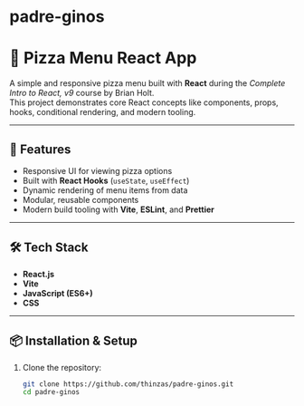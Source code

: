 # padre-ginos
# 🍕 Pizza Menu React App

A simple and responsive pizza menu built with **React** during the *Complete Intro to React, v9* course by Brian Holt.  
This project demonstrates core React concepts like components, props, hooks, conditional rendering, and modern tooling.

---

## 🚀 Features
- Responsive UI for viewing pizza options
- Built with **React Hooks** (`useState`, `useEffect`)
- Dynamic rendering of menu items from data
- Modular, reusable components
- Modern build tooling with **Vite**, **ESLint**, and **Prettier**

---

## 🛠 Tech Stack
- **React.js**
- **Vite**
- **JavaScript (ES6+)**
- **CSS**

---

## 📦 Installation & Setup
1. Clone the repository:
   ```bash
   git clone https://github.com/thinzas/padre-ginos.git
   cd padre-ginos

